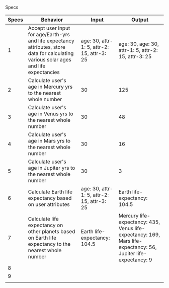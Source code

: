 Specs

|  Specs | Behavior | Input | Output |
|---|---|---|---|
| 1 | Accept user input for age/Earth-yrs and life expectancy attributes, store data for calculating various solar ages and life expectancies | age: 30, attr-1: 5, attr-2: 15, attr-3: 25 | age: 30, age: 30, attr-1: 5, attr-2: 15, attr-3: 25 |
| 2 | Calculate user's age in Mercury yrs to the nearest whole number | 30 | 125 |
| 3 | Calculate user's age in Venus yrs to the nearest whole number | 30 | 48 |
| 4 | Calculate user's age in Mars yrs to the nearest whole number | 30 | 16 |
| 5 | Calculate user's age in Jupiter yrs to the nearest whole number | 30 | 3 |
| 6 | Calculate Earth life expectancy based on user attributes | age: 30, attr-1: 5, attr-2: 15, attr-3: 25 | Earth life-expectancy: 104.5 |
| 7 | Calculate life expectancy on other planets based on Earth life expectancy to the nearest whole number | Earth life-expectancy: 104.5 | Mercury life-expectancy: 435, Venus life-expectancy: 169, Mars life-expectancy: 56, Jupiter life-expectancy: 9  |
| 8 |   |   |   |
| 9 |   |   |   |
|   |   |   |   |
